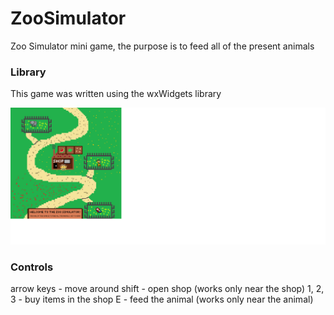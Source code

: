 # ZooSimulator
Zoo Simulator mini game, the purpose is to feed all of the present animals
### Library
This game was written using the wxWidgets library

![preview](https://github.com/mateuszsiwy/ZooSimulator/blob/main/preview.png)

### Controls
arrow keys - move around
shift - open shop (works only near the shop)
1, 2, 3 - buy items in the shop
E - feed the animal (works only near the animal)
